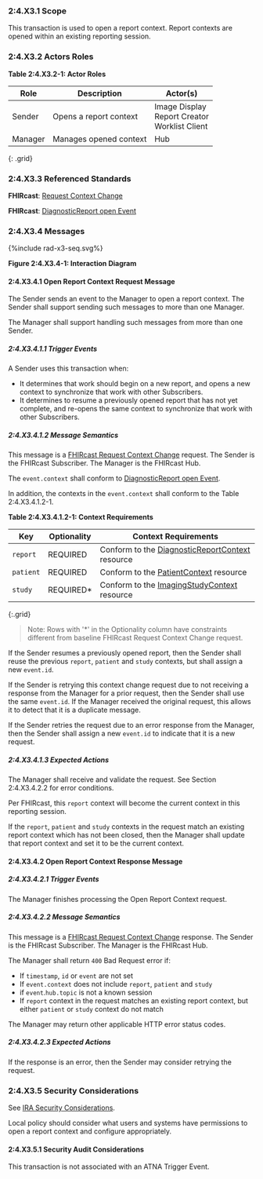 ### 2:4.X3.1 Scope

This transaction is used to open a report context. Report contexts are opened within an existing reporting session.

### 2:4.X3.2 Actors Roles

**Table 2:4.X3.2-1: Actor Roles**

| Role | Description | Actor(s) |
|------|-------------|----------|
| Sender | Opens a report context | Image Display<br>Report Creator<br>Worklist Client |
| Manager | Manages opened context | Hub |
{: .grid}

### 2:4.X3.3 Referenced Standards

**FHIRcast**: [Request Context Change](https://build.fhir.org/ig/HL7/fhircast-docs/2-6-RequestContextChange.html#request-context-change)

**FHIRcast**: [DiagnosticReport open Event](https://build.fhir.org/ig/HL7/fhircast-docs/3-6-1-diagnosticreport-open.html)

### 2:4.X3.4 Messages

<div>
{%include rad-x3-seq.svg%}
</div>

<div style="clear: left"/>

**Figure 2:4.X3.4-1: Interaction Diagram**

#### 2:4.X3.4.1 Open Report Context Request Message
The Sender sends an event to the Manager to open a report context. The Sender shall support sending such messages to more than one Manager.

The Manager shall support handling such messages from more than one Sender. 

##### 2:4.X3.4.1.1 Trigger Events

A Sender uses this transaction when:
- It determines that work should begin on a new report, and opens a new context to synchronize that work with other Subscribers.
- It determines to resume a previously opened report that has not yet complete, and re-opens the same context to synchronize that work with other Subscribers.

##### 2:4.X3.4.1.2 Message Semantics

This message is a [FHIRcast Request Context Change](https://build.fhir.org/ig/HL7/fhircast-docs/2-6-RequestContextChange.html#request-context-change-body) request. The Sender is the FHIRcast Subscriber. The Manager is the FHIRcast Hub.

The `event.context` shall conform to [DiagnosticReport open Event](https://build.fhir.org/ig/HL7/fhircast-docs/3-6-1-diagnosticreport-open.html).

In addition, the contexts in the `event.context` shall conform to the Table 2:4.X3.4.1.2-1.

**Table 2:4.X3.4.1.2-1: Context Requirements**

| Key | Optionality | Context Requirements |
|-----|-------------|----------------------|
| `report`| REQUIRED | Conform to the [DiagnosticReportContext](StructureDefinition-diagnosticreportcontext.html) resource |
| `patient` | REQUIRED | Conform to the [PatientContext](StructureDefinition-patientcontext.html) resource |
| `study` | REQUIRED\* | Conform to the [ImagingStudyContext](StructureDefinition-imagingstudycontext.html) resource |
{:.grid}
> Note: Rows with '*' in the Optionality column have constraints different from baseline FHIRcast Request Context Change request.

If the Sender resumes a previously opened report, then the Sender shall reuse the previous `report`, `patient` and `study` contexts, but shall assign a new `event.id`.

If the Sender is retrying this context change request due to not receiving a response from the Manager for a prior request, then the Sender shall use the same `event.id`. If the Manager received the original request, this allows it to detect that it is a duplicate message.

If the Sender retries the request due to an error response from the Manager, then the Sender shall assign a new `event.id` to indicate that it is a new request.

##### 2:4.X3.4.1.3 Expected Actions

The Manager shall receive and validate the request. See Section 2:4.X3.4.2.2 for error conditions.

Per FHIRcast, this `report` context will become the current context in this reporting session.

If the `report`, `patient` and `study` contexts in the request match an existing report context which has not been closed, then the Manager shall update that report context and set it to be the current context.

#### 2:4.X3.4.2 Open Report Context Response Message

##### 2:4.X3.4.2.1 Trigger Events

The Manager finishes processing the Open Report Context request.

##### 2:4.X3.4.2.2 Message Semantics

This message is a [FHIRcast Request Context Change](https://build.fhir.org/ig/HL7/fhircast-docs/2-6-RequestContextChange.html#request-context-change-body) response. The Sender is the FHIRcast Subscriber. The Manager is the FHIRcast Hub.

The Manager shall return `400` Bad Request error if:
- If `timestamp`, `id` or `event` are not set
- If `event.context` does not include `report`, `patient` and `study`
- if `event`.`hub.topic` is not a known session
- If `report` context in the request matches an existing report context, but either `patient` or `study` context do not match

The Manager may return other applicable HTTP error status codes.

##### 2:4.X3.4.2.3 Expected Actions

If the response is an error, then the Sender may consider retrying the request.

### 2:4.X3.5 Security Considerations

See [IRA Security Considerations](volume-1.html#1xx5-ira-security-considerations).

Local policy should consider what users and systems have permissions to open a report context and configure appropriately. 

#### 2:4.X3.5.1 Security Audit Considerations

This transaction is not associated with an ATNA Trigger Event.

